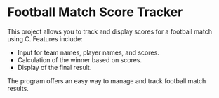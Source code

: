 # Football Match Score Tracker

This project allows you to track and display scores for a football match using C. Features include:

- Input for team names, player names, and scores.
- Calculation of the winner based on scores.
- Display of the final result.

The program offers an easy way to manage and track football match results.
